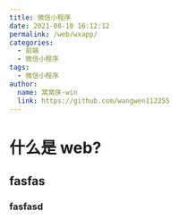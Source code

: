 ```yaml
---
title: 微信小程序
date: 2021-08-10 16:12:12
permalink: /web/wxapp/
categories:
  - 前端
  - 微信小程序
tags:
  - 微信小程序
author:
  name: 窝窝侠-win
  link: https://github.com/wangwen112255
---
```

# 什么是 web?
##  fasfas

### fasfasd
